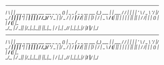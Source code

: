 
   ___      _                                        _ _                 ___           _           _       
  / __\   _| |__   ___ _ __ ___  ___  ___ _   _ _ __(_) |_ _   _        / _ \_ __ ___ (_) ___  ___| |_ ___ 
 / / | | | | '_ \ / _ \ '__/ __|/ _ \/ __| | | | '__| | __| | | |      / /_)/ '__/ _ \| |/ _ \/ __| __/ __|
/ /__| |_| | |_) |  __/ |  \__ \  __/ (__| |_| | |  | | |_| |_| |     / ___/| | | (_) | |  __/ (__| |_\__ \
\____/\__, |_.__/ \___|_|  |___/\___|\___|\__,_|_|  |_|\__|\__, |     \/    |_|  \___// |\___|\___|\__|___/
      |___/                                                |___/                    |__/                   

   ___      _                                        _ _                 ___           _           _       
  / __\   _| |__   ___ _ __ ___  ___  ___ _   _ _ __(_) |_ _   _        / _ \_ __ ___ (_) ___  ___| |_ ___ 
 / / | | | | '_ \ / _ \ '__/ __|/ _ \/ __| | | | '__| | __| | | |      / /_)/ '__/ _ \| |/ _ \/ __| __/ __|
/ /__| |_| | |_) |  __/ |  \__ \  __/ (__| |_| | |  | | |_| |_| |     / ___/| | | (_) | |  __/ (__| |_\__ \
\____/\__, |_.__/ \___|_|  |___/\___|\___|\__,_|_|  |_|\__|\__, |     \/    |_|  \___// |\___|\___|\__|___/
      |___/                                                |___/                    |__/                   
